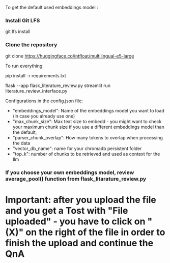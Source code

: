 
To get the default used embeddings model :

### Install Git LFS
git lfs install

### Clone the repository
git clone https://huggingface.co/intfloat/multilingual-e5-large



To run everything:

pip install -r requirements.txt

flask --app flask_literature_review.py
streamlit run literature_review_interface.py

Configurations in the config.json file: 

- "embeddings_model": Name of the embeddings model you want to load (in case you already use one)
- "max_chunk_size": Max text size to embedd -  you might want to check your maximum chunk size if you use a different embeddings model than the default,
- "parser_chunk_overlap": How many tokens to overlap when processing the data
- "vector_db_name": name for your chromadb persistent folder
- "top_k": number of chunks to be retrieved and used as context for the llm

### If you choose your own embeddings model, review average_pool() function from flask_litarature_review.py

# Important: after you upload the file and you get a Tost with "File uploaded" -  you have to click on "(X)" on the right of the file in order to finish the upload and continue the QnA